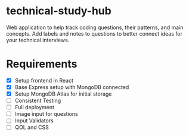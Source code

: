 # technical-study-hub
Web application to help track coding questions, their patterns, and main concepts. Add labels and notes to questions to better connect ideas for your technical interviews.

# Requirements

- [x] Setup frontend in React
- [x] Base Express setup with MongoDB connected
- [x] Setup MongoDB Atlas for initial storage
- [ ] Consistent Testing
- [ ] Full deployment
- [ ] Image input for questions
- [ ] Input Validators
- [ ] QOL and CSS
